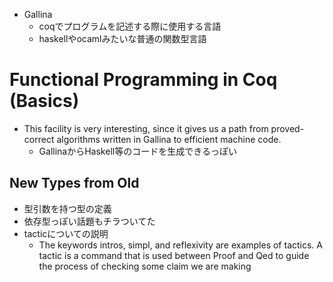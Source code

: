 
* Gallina 
  * coqでプログラムを記述する際に使用する言語
  * haskellやocamlみたいな普通の関数型言語

# Functional Programming in Coq    (Basics)
* This facility is very interesting, since it gives us a path from proved-correct algorithms written in Gallina to efficient machine code. 
  * GallinaからHaskell等のコードを生成できるっぽい

## New Types from Old
* 型引数を持つ型の定義
* 依存型っぽい話題もチラついてた
* tacticについての説明
  * The keywords intros, simpl, and reflexivity are examples of tactics. A tactic is a command that is used between Proof and Qed to guide the process of checking some claim we are making



